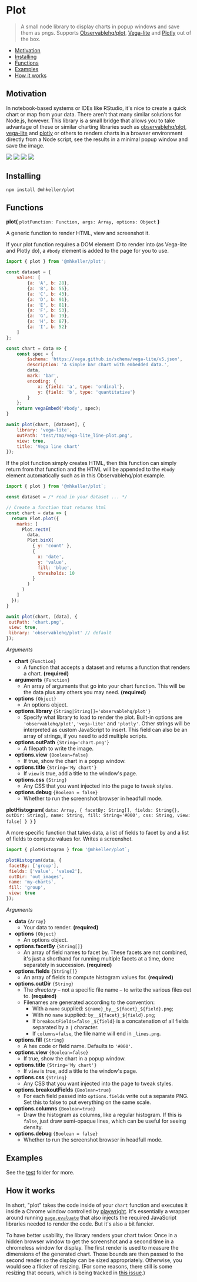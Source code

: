 Plot
===

> A small node library to display charts in popup windows and save them as pngs. Supports [Observablehq/plot](https://observablehq.com/@observablehq/plot), [Vega-lite](https://vega.github.io/vega-lite/) and [Plotly](https://plotly.com/javascript/) out of the box.

- [Motivation](#motivation)
- [Installing](#installing)
- [Functions](#functions)
- [Examples](#examples)
- [How it works](#how-it-works)

## Motivation

In notebook-based systems or IDEs like RStudio, it's nice to create a quick chart or map from your data. There aren't that many similar solutions for Node.js, however. This library is a small bridge that allows you to take advantage of these or similar charting libraries such as [observablehq/plot](https://observablehq.com/@observablehq/plot), [vega-lite](https://vega.github.io/vega-lite/) and [plotly](https://plotly.com/javascript/) or others to renders charts in a browser environment directly from a Node script, see the results in a minimal popup window and save the image.

![](_readme-assets/hist-demo.png)
![](_readme-assets/line-demo.png)
![](_readme-assets/map-output.png)
![](_readme-assets/map-code.png)

## Installing

```
npm install @mhkeller/plot
```

## Functions

**plot(** `plotFunction: Function, args: Array, options: Object` **)**

A generic function to render HTML, view and screenshot it. 

If your plot function requires a DOM element ID to render into (as Vega-lite and Plotly do), a `#body` element is added to the page for you to use.

```javascript
import { plot } from '@mhkeller/plot';

const dataset = {
	values: [
		{a: 'A', b: 28},
		{a: 'B', b: 55},
		{a: 'C', b: 43},
		{a: 'D', b: 91},
		{a: 'E', b: 81},
		{a: 'F', b: 53},
		{a: 'G', b: 19},
		{a: 'H', b: 87},
		{a: 'I', b: 52}
	]
};

const chart = data => {
	const spec = {
		$schema: 'https://vega.github.io/schema/vega-lite/v5.json',
		description: 'A simple bar chart with embedded data.',
		data,
		mark: 'bar',
		encoding: {
			x: {field: 'a', type: 'ordinal'},
			y: {field: 'b', type: 'quantitative'}
		}
	};
	return vegaEmbed('#body', spec);
}

await plot(chart, [dataset], {
	library: 'vega-lite',
	outPath: 'test/tmp/vega-lite_line-plot.png',
	view: true,
	title: 'Vega line chart'
});
```

If the plot function simply creates HTML, then this function can simply return from that function and the HTML will be appended to the `#body` element automatically such as in this Observablehq/plot example.

```javascript
import { plot } from '@mhkeller/plot`;

const dataset = /* read in your dataset ... */

// Create a function that returns html
const chart = data => {
  return Plot.plot({
    marks: [
      Plot.rectY(
        data, 
        Plot.binX(
          { y: 'count' }, 
          {
            x: 'date', 
            y: 'value', 
            fill: 'blue', 
            thresholds: 10
          }
        )
      )
    ]
  });
}

await plot(chart, [data], { 
 outPath: 'chart.png',
 view: true,
 library: 'observablehq/plot' // default
});
```

*Arguments*

* **chart** `{Function}`
  * A function that accepts a dataset and returns a function that renders a chart. **(required)**
* **arguments** `{Function}`
  * An array of arguments that go into your chart function. This will be the data plus any others you may need. **(required)**
* **options** `{Object}`
  * An options object.
* **options.library** `{String|String[]='observablehq/plot'}`
  * Specify what library to load to render the plot. Built-in options are `'observablehq/plot'`, `'vega-lite'` and `'plotly'`. Other strings will be interpreted as custom JavaScript to insert. This field can also be an array of strings, if you need to add multiple scripts.
* **options.outPath** `{String='chart.png'}`
  * A filepath to write the image.
* **options.view** `{Boolean=false}`
  * If true, show the chart in a popup window.
* **options.title** `{String='My chart'}`
  * If `view` is true, add a title to the window's page.
* **options.css** `{String}`
  * Any CSS that you want injected into the page to tweak styles.
* **options.debug** `{Boolean = false}`
  * Whether to run the screenshot browser in headfull mode.

**plotHistogram(** `data: Array, { facetBy: String[], fields: String{}, outDir: String[, name: String, fill: String='#000', css: String, view: false] } }` **)**

A more specific function that takes data, a list of fields to facet by and a list of fields to compute values for. Writes a screenshot.

```javascript
import { plotHistogram } from '@mhkeller/plot`;

plotHistogram(data, { 
 facetBy: ['group'], 
 fields: ['value', 'value2'], 
 outDir: 'out_images', 
 name: 'my-charts', 
 fill: 'group', 
 view: true
});
```

*Arguments*

* **data** `{Array}`
  * Your data to render. **(required)**
* **options** `{Object}`
  * An options object.
* **options.facetBy** `{String[]}`
  * An array of field names to facet by. These facets are not combined, it's just a shorthand for running multiple facets at a time, done separately in succession. **(required)**
* **options.fields** `{String[]}`
  * An array of fields to compute histogram values for. **(required)**
* **options.outDir** `{String}`
  * The *directory* – not a specific file name – to write the various files out to. **(required)**
  * Filenames are generated according to the convention: 
    * With a `name` supplied: `${name}_by__${facet}_${field}.png`;
    * With no `name` supplied: `by__${facet}_${field}.png`;
    * If `breakoutFields=false` `_${field}` is a concatenation of all fields separated by a `|` character.
    * If `columns=false`, the file name will end in `_lines.png`.
* **options.fill** `{String}`
  * A hex code or field name. Defaults to `'#000'`.
* **options.view** `{Boolean=false}`
  * If true, show the chart in a popup window.
* **options.title** `{String='My chart'}`
  * If `view` is true, add a title to the window's page.
* **options.css** `{String}`
  * Any CSS that you want injected into the page to tweak styles.
* **options.breakoutFields** `{Boolean=true}`
  * For each field passed into `options.fields` write out a separate PNG. Set this to false to put everything on the same scale.
* **options.columns** `{Boolean=true}`
  * Draw the histogram as columns, like a regular histogram. If this is `false`, just draw semi-opaque lines, which can be useful for seeing density.
* **options.debug** `{Boolean = false}`
  * Whether to run the screenshot browser in headfull mode.

## Examples

See the [test](./test/) folder for more.

## How it works

In short, "plot" takes the code inside of your `chart` function and executes it inside a Chrome window controlled by [playwright](https://github.com/microsoft/playwright/). It's essentially a wrapper around running [`page.evaluate`](https://playwright.dev/docs/evaluating) that also injects the required JavaScript libraries needed to render the code. But it's also a bit fancier.

To have better usability, the library renders your chart twice: Once in a hidden browser window to get the screenshot and a second time in a chromeless window for display. The first render is used to measure the dimensions of the generated chart. Those bounds are then passed to the second render so the display can be sized appropriately. Otherwise, you would see a flicker of resizing. (For some reasons, there still is some resizing that occurs, which is being tracked in [this issue](https://github.com/microsoft/playwright/issues/19342).)
